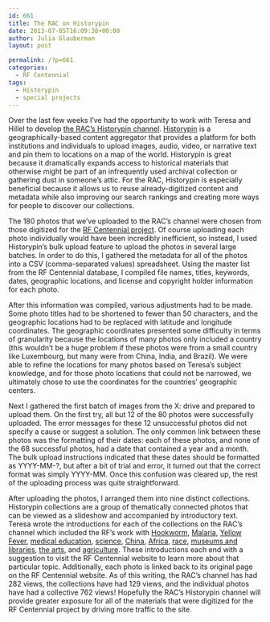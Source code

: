 ```yaml
---
id: 661
title: The RAC on Historypin
date: 2013-07-05T16:09:38+00:00
author: Julia Glauberman
layout: post

permalink: /?p=661
categories:
  - RF Centennial
tags:
  - Historypin
  - special projects
---
```

Over the last few weeks I’ve had the opportunity to work with Teresa and Hillel to develop <a href="http://www.historypin.com/channels/view/id/13579835/" target="_blank">the RAC’s Historypin channel</a>. <a href="http://www.historypin.com/" target="_blank">Historypin</a> is a geographically-based content aggregator that provides a platform for both institutions and individuals to upload images, audio, video, or narrative text and pin them to locations on a map of the world. Historypin is great because it dramatically expands access to historical materials that otherwise might be part of an infrequently used archival collection or gathering dust in someone’s attic. For the RAC, Historypin is especially beneficial because it allows us to reuse already-digitized content and metadata while also improving our search rankings and creating more ways for people to discover our collections.<!--more-->

The 180 photos that we’ve uploaded to the RAC’s channel were chosen from those digitized for the <a href="http://rockefeller100.org/" target="_blank">RF Centennial project</a>. Of course uploading each photo individually would have been incredibly inefficient, so instead, I used Historypin’s bulk upload feature to upload the photos in several large batches. In order to do this, I gathered the metadata for all of the photos into a CSV (comma-separated values) spreadsheet. Using the master list from the RF Centennial database, I compiled file names, titles, keywords, dates, geographic locations, and license and copyright holder information for each photo.

After this information was compiled, various adjustments had to be made. Some photo titles had to be shortened to fewer than 50 characters, and the geographic locations had to be replaced with latitude and longitude coordinates. The geographic coordinates presented some difficulty in terms of granularity because the locations of many photos only included a country (this wouldn’t be a huge problem if these photos were from a small country like Luxembourg, but many were from China, India, and Brazil). We were able to refine the locations for many photos based on Teresa’s subject knowledge, and for those photo locations that could not be narrowed, we ultimately chose to use the coordinates for the countries’ geographic centers.

Next I gathered the first batch of images from the X: drive and prepared to upload them. On the first try, all but 12 of the 80 photos were successfully uploaded. The error messages for these 12 unsuccessful photos did not specify a cause or suggest a solution. The only common link between these photos was the formatting of their dates: each of these photos, and none of the 68 successful photos, had a date that contained a year and a month. The bulk upload instructions indicated that these dates should be formatted as YYYY-MM-?, but after a bit of trial and error, it turned out that the correct format was simply YYYY-MM. Once this confusion was cleared up, the rest of the uploading process was quite straightforward.

After uploading the photos, I arranged them into nine distinct collections. Historypin collections are a group of thematically connected photos that can be viewed as a slideshow and accompanied by introductory text. Teresa wrote the introductions for each of the collections on the RAC’s channel which included the RF’s work with <a href="http://www.historypin.com/collections/view/27597019/title/Eradicating%20Hookworm/" target="_blank">Hookworm</a>, <a href="http://www.historypin.com/collections/view/27698013/title/Fighting%20Malaria/" target="_blank">Malaria</a>, <a href="http://www.historypin.com/collections/view/27638008/title/Yellow%20Fever/" target="_blank">Yellow Fever</a>, <a href="http://www.historypin.com/collections/view/27701038/title/Medical%20Education/" target="_blank">medical education</a>, <a href="http://www.historypin.com/collections/view/5735224449171456/title/Science%20and%20the%20Rockefeller%20Foundation/" target="_blank">science</a>, <a href="http://www.historypin.com/collections/view/6222548618444800/title/The%20Rockefeller%20Foundation%20and%20China/" target="_blank">China</a>, <a href="http://www.historypin.com/collections/view/5780845591789568/title/The%20Rockefeller%20Foundation%20and%20Africa/" target="_blank">Africa</a>, <a href="http://www.historypin.com/collections/view/29609024/title/Race%20and%20the%20Rockefeller%20Foundation/" target="_blank">race</a>, <a href="http://www.historypin.com/collections/view/29687003/title/Museums,%20Libraries%20and%20the%20Rockefeller%20Foundation/" target="_blank">museums and libraries</a>, <a href="http://www.historypin.com/collections/view/29764086/title/Arts%20and%20the%20Rockefeller%20Foundation/" target="_blank">the arts</a>, and <a href="http://www.historypin.com/collections/view/29656010/title/The%20Rockefeller%20Foundation%20and%20the%20Transformation%20of%20Agriculture/" target="_blank">agriculture</a>. These introductions each end with a suggestion to visit the RF Centennial website to learn more about that particular topic. Additionally, each photo is linked back to its original page on the RF Centennial website. As of this writing, the RAC’s channel has had 282 views, the collections have had 129 views, and the individual photos have had a collective 762 views! Hopefully the RAC’s Historypin channel will provide greater exposure for all of the materials that were digitized for the RF Centennial project by driving more traffic to the site.